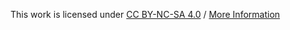 <p>This work is licensed under <a href="https://creativecommons.org/licenses/by-nc-sa/4.0/">CC BY-NC-SA 4.0</a> / <a href="license.html">More Information</a></p>